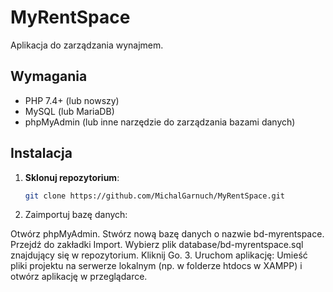 # MyRentSpace

Aplikacja do zarządzania wynajmem.

## Wymagania

- PHP 7.4+ (lub nowszy)
- MySQL (lub MariaDB)
- phpMyAdmin (lub inne narzędzie do zarządzania bazami danych)

## Instalacja

1. **Sklonuj repozytorium**:
   ```bash
   git clone https://github.com/MichalGarnuch/MyRentSpace.git

2. Zaimportuj bazę danych:

Otwórz phpMyAdmin.
Stwórz nową bazę danych o nazwie bd-myrentspace.
Przejdź do zakładki Import.
Wybierz plik database/bd-myrentspace.sql znajdujący się w 
repozytorium.
Kliknij Go.
3. Uruchom aplikację: Umieść pliki projektu na serwerze 
lokalnym (np. w folderze htdocs w XAMPP) i otwórz aplikację 
w przeglądarce.